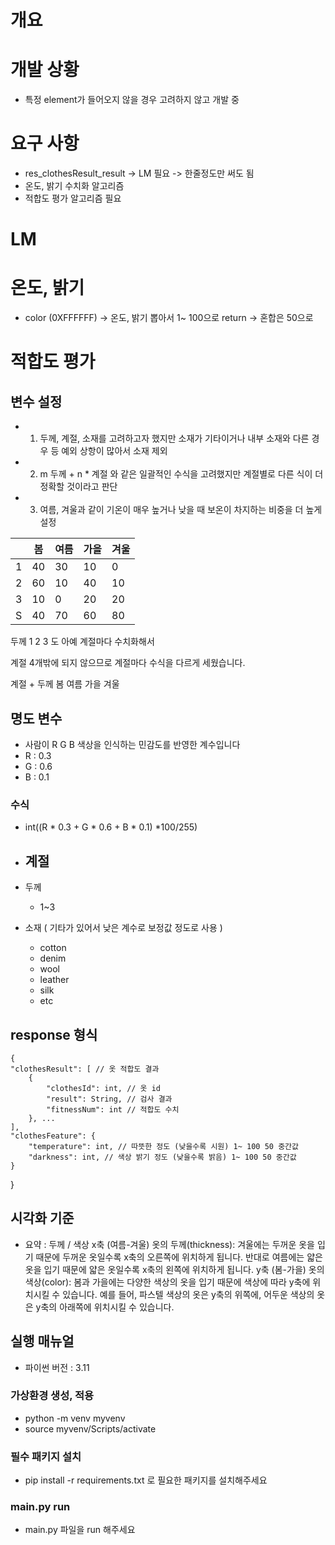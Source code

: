# 개요

# 개발 상황
- 특정 element가 들어오지 않을 경우 고려하지 않고 개발 중 


# 요구 사항
- res_clothesResult_result -> LM 필요 -> 한줄정도만 써도 됨 
- 온도, 밝기 수치화 알고리즘
- 적합도 평가 알고리즘 필요

# LM

# 온도, 밝기
- color (0XFFFFFF) -> 온도, 밝기 뽑아서 1~ 100으로 return 
-> 혼합은 50으로 


# 적합도 평가
## 변수 설정
- 1. 두께, 계절, 소재를 고려하고자 했지만 소재가 기타이거나 내부 소재와 다른 경우 등 예외 상항이 많아서 소재 제외
- 2. m 두께 + n * 계절 와 같은 일괄적인 수식을 고려했지만 계절별로 다른 식이 더 정확할 것이라고 판단
- 3. 여름, 겨울과 같이 기온이 매우 높거나 낮을 때 보온이 차지하는 비중을 더 높게 설정

|  | 봄  | 여름 | 가을 | 겨울 |
|--|--|--|--|--|
| 1 | 40 | 30 | 10 | 0  |
| 2 | 60 | 10 | 40 | 10 |
| 3 | 10 | 0  | 20 | 20 |
| S | 40 | 70 | 60 | 80 |


두께 1 2 3 도 아예 계절마다 수치화해서 

계절 4개밖에 되지 않으므로 계절마다 수식을 다르게 세웠습니다.

계절 + 두께
봄 
여름 
가을 
겨울

## 명도 변수 
- 사람이 R G B 색상을 인식하는 민감도를 반영한 계수입니다
- R : 0.3
- G : 0.6
- B : 0.1
### 수식
- int((R * 0.3 + G * 0.6 + B * 0.1) *100/255)

- 계절 
  -

- 두께
    - 1~3
- 소재 ( 기타가 있어서 낮은 계수로 보정값 정도로 사용 )
  - cotton
  - denim
  - wool
  - leather
  - silk
  - etc



## response 형식
    {
	"clothesResult": [ // 옷 적합도 결과
		{ 
			"clothesId": int, // 옷 id
			"result": String, // 검사 결과
			"fitnessNum": int // 적합도 수치
		}, ...
	],
	"clothesFeature": {
		"temperature": int, // 따뜻한 정도 (낮을수록 시원) 1~ 100 50 중간값
		"darkness": int, // 색상 밝기 정도 (낮을수록 밝음) 1~ 100 50 중간값
	}
}
## 시각화 기준 
- 요약 : 두께 / 색상
    x축 (여름-겨울)
    옷의 두께(thickness): 겨울에는 두꺼운 옷을 입기 때문에 두꺼운 옷일수록 x축의 오른쪽에 위치하게 됩니다. 반대로 여름에는 얇은 옷을 입기 때문에 얇은 옷일수록 x축의 왼쪽에 위치하게 됩니다.
    y축 (봄-가을)
    옷의 색상(color): 봄과 가을에는 다양한 색상의 옷을 입기 때문에 색상에 따라 y축에 위치시킬 수 있습니다. 예를 들어, 파스텔 색상의 옷은 y축의 위쪽에, 어두운 색상의 옷은 y축의 아래쪽에 위치시킬 수 있습니다.


## 실행 매뉴얼 
- 파이썬 버전 : 3.11
### 가상환경 생성, 적용
- python -m venv myvenv
- source myvenv/Scripts/activate
### 필수 패키지 설치
- pip install -r requirements.txt 로 필요한 패키지를 설치해주세요
### main.py run
- main.py 파일을 run 해주세요
